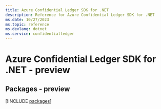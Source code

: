 ```yaml
---
title: Azure Confidential Ledger SDK for .NET
description: Reference for Azure Confidential Ledger SDK for .NET
ms.date: 10/27/2023
ms.topic: reference
ms.devlang: dotnet
ms.service: confidentialledger
---
```

# Azure Confidential Ledger SDK for .NET - preview
## Packages - preview
[!INCLUDE [packages](confidential-ledger-index.md)]